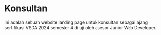 # Konsultan
ini adalah sebuah website landing page untuk konsultan sebagai ajang sertifikasi VSGA 2024 semester 4 di uji oleh asesor Junior Web Developer.
